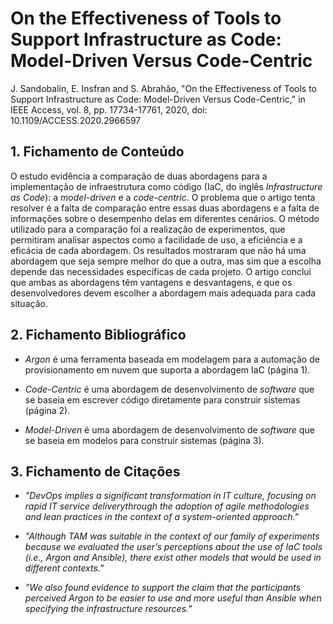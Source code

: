 # On the Effectiveness of Tools to Support Infrastructure as Code: Model-Driven Versus Code-Centric

J. Sandobalín, E. Insfran and S. Abrahão, "On the Effectiveness of Tools to Support Infrastructure as Code: Model-Driven Versus Code-Centric," in IEEE Access, vol. 8, pp. 17734-17761, 2020, doi: 10.1109/ACCESS.2020.2966597

## 1. Fichamento de Conteúdo

O estudo evidência a comparação de duas abordagens para a implementação de infraestrutura como código (IaC, do inglês _Infrastructure as Code_): a _model-driven_ e a _code-centric_. O problema que o artigo tenta resolver é a falta de comparação entre essas duas abordagens e a falta de informações sobre o desempenho delas em diferentes cenários. O método utilizado para a comparação foi a realização de experimentos, que permitiram analisar aspectos como a facilidade de uso, a eficiência e a eficácia de cada abordagem. Os resultados mostraram que não há uma abordagem que seja sempre melhor do que a outra, mas sim que a escolha depende das necessidades específicas de cada projeto. O artigo conclui que ambas as abordagens têm vantagens e desvantagens, e que os desenvolvedores devem escolher a abordagem mais adequada para cada situação.

## 2. Fichamento Bibliográfico 

* _Argon_ é uma ferramenta  baseada em modelagem para a automação de provisionamento em nuvem que suporta a abordagem IaC (página 1).

* _Code-Centric_ é uma abordagem de desenvolvimento de _software_ que se baseia em escrever código diretamente para construir sistemas (página 2).

* _Model-Driven_ é uma abordagem de desenvolvimento de _software_ que se baseia em modelos para construir sistemas (página 3).

## 3. Fichamento de Citações 

* _"DevOps implies a significant transformation in IT culture, focusing on rapid IT service deliverythrough the adoption of agile methodologies and lean practices in the context of a system-oriented approach."_

* _"Although TAM was suitable in the context of our family of experiments because we evaluated the user’s perceptions about the use of IaC tools (i.e., Argon and Ansible), there exist other models that would be used in different contexts."_

* _"We also found evidence to support the claim that the participants perceived Argon to be easier to use and more useful than Ansible when specifying the infrastructure resources."_

